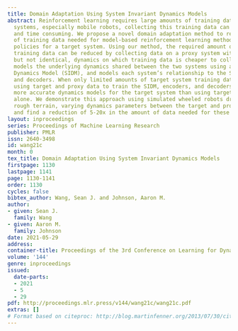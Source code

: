 ```yaml
---
title: Domain Adaptation Using System Invariant Dynamics Models
abstract: Reinforcement learning requires large amounts of training data. For many
  systems, especially mobile robots, collecting this training data can be expensive
  and time consuming. We propose a novel domain adaptation method to reduce the amount
  of training data needed for model-based reinforcement learning methods to train
  policies for a target system. Using our method, the required amount of target system
  training data can be reduced by collecting data on a proxy system with similar,
  but not identical, dynamics on which training data is cheaper to collect. Our method
  models the underlying dynamics shared between the two systems using a System Invariant
  Dynamics Model (SIDM), and models each system’s relationship to the SIDM using encoders
  and decoders. When only limited amounts of target system training data is available,
  using target and proxy data to train the SIDM, encoders, and decoders can lead to
  more accurate dynamics models for the target system than using target system data
  alone. We demonstrate this approach using simulated wheeled robots driving over
  rough terrain, varying dynamics parameters between the target and proxy system,
  and find a reduction of 5-20x in the amount of data needed for these systems.
layout: inproceedings
series: Proceedings of Machine Learning Research
publisher: PMLR
issn: 2640-3498
id: wang21c
month: 0
tex_title: Domain Adaptation Using System Invariant Dynamics Models
firstpage: 1130
lastpage: 1141
page: 1130-1141
order: 1130
cycles: false
bibtex_author: Wang, Sean J. and Johnson, Aaron M.
author:
- given: Sean J.
  family: Wang
- given: Aaron M.
  family: Johnson
date: 2021-05-29
address:
container-title: Proceedings of the 3rd Conference on Learning for Dynamics and Control
volume: '144'
genre: inproceedings
issued:
  date-parts:
  - 2021
  - 5
  - 29
pdf: http://proceedings.mlr.press/v144/wang21c/wang21c.pdf
extras: []
# Format based on citeproc: http://blog.martinfenner.org/2013/07/30/citeproc-yaml-for-bibliographies/
---
```

